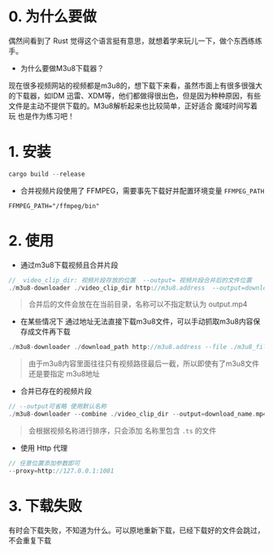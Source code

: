 # 0. 为什么要做

偶然间看到了 Rust 觉得这个语言挺有意思，就想着学来玩儿一下，做个东西练练手。

- 为什么要做M3u8下载器？

现在很多视频网站的视频都是m3u8的，想下载下来看，虽然市面上有很多很强大的下载器，如IDM 迅雷、XDM等，他们都做得很出色，但是因为种种原因，有些文件是主动不提供下载的。M3u8解析起来也比较简单，正好适合 魔域时间写着玩 也是作为练习吧！



# 1. 安装

```rust
cargo build --release
```

- 合并视频片段使用了 FFMPEG，需要事先下载好并配置环境变量 `FFMPEG_PATH`

```shell
FFMPEG_PATH="/ffmpeg/bin"
```



# 2. 使用

- 通过m3u8下载视频且合并片段

```rust
//  video_clip_dir: 视频片段存放的位置  --output= 视频片段合并后的文件位置
./m3u8-downloader ./video_clip_dir http://m3u8.address  --output=download_name.mp4
```

> 合并后的文件会放在在当前目录，名称可以不指定默认为 output.mp4

- 在某些情况下 通过地址无法直接下载m3u8文件，可以手动抓取m3u8内容保存成文件再下载

```rust
./m3u8-downloader ./download_path http://m3u8.address --file ./m3u8_file_path
```

> 由于m3u8内容里面往往只有视频路径最后一截，所以即使有了m3u8文件还是要指定 m3u8地址

- 合并已存在的视频片段

```rust
// --output可省略 使用默认名称
./m3u8-downloader --combine ./video_clip_dir --output=download_name.mp4
```

> 会根据视频名称进行排序，只会添加 名称里包含 `.ts` 的文件

- 使用 Http 代理

```rust
// 任意位置添加参数即可
--proxy=http://127.0.0.1:1081
```

# 3. 下载失败

有时会下载失败，不知道为什么。可以原地重新下载，已经下载好的文件会跳过，不会重复下载

